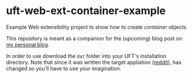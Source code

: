# uft-web-ext-container-example
Example Web extensibility project to show how to create _container_ objects

This repository is meant as a companion for the (upcoming) blog post on [my personal blog](https://lanzkron.wordpress.com).

In order to use download the `dat` folder into your UFT's installation directory. Note that since it was written the target appliation ([reddit](https://www.reddit.com)), has changed so you'll have to use your imagination. 
